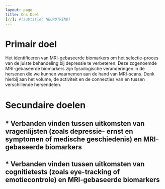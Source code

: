 ```yaml
---
layout: page
title: Ons Doel
[//]: #(subtitle: NEUROTREND)
---
```


# Primair doel

Het identificeren van MRI-gebaseerde biomarkers om het selectie-proces van de juiste behandeling bij depressie te verbeteren. Deze zogenoemde MRI-gebaseerde biomarkers zijn fysiologische veranderingen in de hersenen die we kunnen waarnemen aan de hand van MRI-scans. Denk hierbij aan het volume, de activiteit en de connecties van en tussen verschillende hersendelen.

# Secundaire doelen

## * Verbanden vinden tussen uitkomsten van vragenlijsten (zoals depressie- ernst en symptomen of medische geschiedenis) en MRI-gebaseerde biomarkers

## * Verbanden vinden tussen uitkomsten van cognitietests (zoals eye-tracking of emotiecontrole) en MRI-gebaseerde biomarkers

